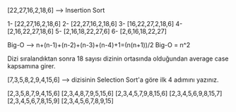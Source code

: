 [22,27,16,2,18,6] --> Insertion Sort 

1-  [22,27,16,2,18,6]
2-  [22,27,16,2,18,6]
3-  [16,22,27,2,18,6]
4-  [2,16,22,27,18,6]
5-  [2,16,18,22,27,6]
6-  [2,6,16,18,22,27]


Big-O -->  n+(n-1)+(n-2)+(n-3)+(n-4)+1=(n(n+1))/2
Big-O = n^2

Dizi sıralandıktan sonra 18 sayısı dizinin ortasında
olduğundan average case kapsamına girer. 





[7,3,5,8,2,9,4,15,6] --> dizisinin Selection Sort'a göre ilk 4 adımını yazınız.

[2,3,5,8,7,9,4,15,6]
[2,3,4,8,7,9,5,15,6]
[2,3,4,5,7,9,8,15,6]
[2,3,4,5,6,9,8,15,7]
[2,3,4,5,6,7,8,15,9]
[2,3,4,5,6,7,8,9,15]

